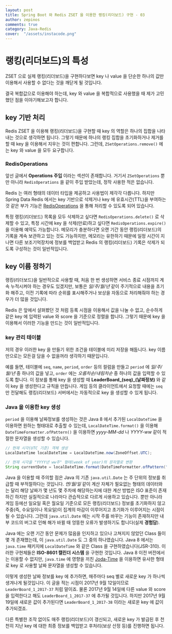 ```yaml
---
layout: post
title: Spring Boot 와 Redis ZSET 을 이용한 랭킹(리더보드) 구현 - 03
author: zepinos
comments: true
category: Java-Redis
cover:  "/assets/instacode.png"
---
```


# 랭킹(리더보드)의 특성

ZSET 으로 실제 랭킹(리더보드)을 구현하다보면 key 나 value 을 단순한 하나의 값만 이용해서 사용할 수 없다는 것을 깨닫게 될 것입니다.

결국 복합값으로 이용해야 하는데, key 와 value 을 복합적으로 사용했을 때 제가 고민했던 점을 이야기해보고자 합니다.

## key 기반 처리

Redis ZSET 을 이용해 랭킹(리더보드)을 구현할 때 key 의 역할은 하나의 집합을 나타내는 것으로 생각하면 됩니다. 그렇기 때문에 하나의 랭킹 집합을 초기화하거나 제거를 할 때 key 을 이용해서 지우는 것이 편합니다. 그런데, `ZSetOperations.remove()` 에는 key 와 value 을 모두 요구합니다.

### RedisOperations

앞선 글에서 **Operations 주입** 이라는 섹션이 존재합니다. 거기서 `ZSetOperations` 뿐만 아니라 `RedisOperations` 을 같이 주입 받았는데, 정작 사용한 적은 없습니다.

Redis 는 여러 형태의 데이터 타입을 제공하고 사용법이 제각각 다릅니다. 하지만 Spring Data Redis 에서는 key 기반으로 삭제거나 key 에 유효시간(TTL)을 부여하는 것 같은 부가 기능은 [RedisOperations](https://docs.spring.io/spring-data/redis/docs/current/api/org/springframework/data/redis/core/RedisOperations.html "Spring Data Redis RedisOperations") 을 통해 처리할 수 있도록 되어 있습니다.

특정 랭킹(리더보드) 목록을 모두 삭제하고 싶다면 `RedisOperations.delete()` 로 삭제할 수 있고, 특정 시간에 key 을 삭제(만료)하고 싶다면 `RedisOperations.expire()` 을 이용해 예약도 가능합니다. 메모리가 충분하다면 오랜 기간 동안 랭킹(리더보드)의 기록을 계속 보관하고 있는 것도 가능하지만, 메모리는 유한하기 때문에 일정 시간이 지나면 다른 보조기억장치에 정보를 백업받고 Redis 의 랭킹(리더보드) 기록은 삭제가 되도록 구성하는 것이 일반적입니다.

## key 이름 정하기

랭킹(리더보드)을 일반적으로 사용할 때, 처음 한 번 생성하면 서비스 종료 시점까지 계속 누적시켜야 하는 경우도 있겠지만, 보통은 *일/주/월/년* 같이 주기적으로 내용을 초기화 해주고, 이전 기록에 따라 순위를 표시해주거나 보상을 자동으로 처리해줘야 하는 경우가 더 많을 것입니다.

Redis 은 앞에서 살펴봤던 것 처럼 등록 시점을 이용해서 값을 나눌 수 없고, 순수하게 같은 key 에 입력된 value 와 score 을 기준으로 정렬을 합니다. 그렇기 때문에 key 을 이용해서 이러한 기능을 만드는 것이 일반적입니다.

### key 관리 테이블

저의 경우 이러한 key 을 만들기 위한 조건을 테이블에 미리 저장을 해둡니다. key 이름만으로는 모든걸 담을 수 없을꺼라 생각하기 때문입니다.

예를 들면, 테이블에 `seq`, `name`, `period`, `order` 등의 컬럼을 만들고 `period` 에 *일/주/월/년* 중 하나의 값을 넣고, `order` 에는 *오름차순/내림차순* 중 하나의 값을 입력할 수 있도록 합니다. 이 정보를 통해 key 을 생성할 때 **LeaderBoard_(seq)_(날짜정보)** 와 같이 key 을 생성한다고 규칙을 만듭니다. 게임 등의 클라이언트에서 요청할 때에는 `seq` 만 전달해도 랭킹(리더보드) 서버에서는 자동적으로 key 을 생성할 수 있게 됩니다.

### Java 을 이용한 key 생성

`period` 을 이용해 날짜정보를 생성하는 것은 Java 8 에서 추가된 `LocalDateTime` 을 이용하면 원하는 형태대로 추출할 수 있는데, `LocalDateTime.format()` 을 이용해 `DateTimeFormatter.ofPattern()` 을 이용하면 *yyyy-MM-dd* 나 *YYYY-ww* 같이 적절한 문자열을 생성할 수 있습니다.

~~~java
// 현재 시각(UTC 기준) 객체 생성
LocalDateTime localDateTime = LocalDateTime.now(ZoneOffset.UTC);

// 현재 시각을 "YYYY년 ww주" 형태(week of year)의 문자열로 변환 
String currentDate = localDateTime.format(DateTimeFormatter.ofPattern("YYYY-ww"));
~~~

Java 을 이용할 때 주의할 점은 Java 의 기존 `java.util.Date` 는 주 단위의 정보를 취급할 때 부적절하다는 것입니다.
*연/월/일* 같이 계산 자체가 필요없는 형태의 데이터와는 달리 해당 날짜가 몇 년도 몇 주차에 해당하는지에 대한 계산 방법은 ISO 표준이 존재하긴 하지만 실질적으로 나라마다 관습적으로 다르게 사용하고 있습니다.
뿐만 아니라 게임 등에선 일요일 혹은 월요일 기준으로 모든 랭킹(리더보드) 정보를 초기화하지 않고 주중(즉, 수요일이나 목요일)이 집계의 마감이 이루어지고 초기화가 이루어지는 시점이 될 수 있습니다. 그런데 `java.util.Date` 에는 시작 주를 바꾸는 기능이 존재하지만 내부 코드의 버그로 인해 해가 바뀔 때 엉뚱한 오류가 발생하기도 합니다(실제 **경험담**).

Java 에는 오랜 기간 동안 문제가 많음을 인지하고 있으나 고쳐지지 않았던 Class 들이 몇 개 존재했는데, 이 `java.util.Date` 도 그 중의 하나였습니다.
Java 8 에서는 `java.time` 패키지에 `LocalDateTime` 와 같은 Class 을 구현하였습니다(JSR-310).
이러한 구현체들은 **ISO-8601 캘린더 시스템** 을 구현한 것입니다.
Java 8 이전 버전에서는 이용할 수 없지만, `java.time` 에 영향을 끼친 [Joda-Time](http://www.joda.org/joda-time/) 을 이용하면 유사한 형태로 key 로 사용할 날짜 문자열을 생성할 수 있습니다.

이렇게 생성한 날짜 정보를 key 에 추가하면, 매주마다 seq 별로 새로운 key 가 하나씩 생겨나게 될것입니다. 이 글을 적는 시점이 2017년 9월 12일이므로 `LeaderBoard_1_2017-37` 처럼 말이죠.
물론 2017년 9월 14일에 다른 value 와 score 을 입력한다고 해도 `LeaderBoard_1_2017-37` 에 추가될 것입니다.
하지만 2017년 9월 19일에 새로운 값이 추가된다면 `LeaderBoard_1_2017-38` 이라는 새로운 key 에 값이 추가되겠죠.

다른 특별한 조작 없이도 매주 랭킹(리더보드)이 갱신되고, 새로운 key 가 발급된 후 천천히 지난 key 에 대한 최종 정보를 백업받고 후처리(보상 산정 등)를 진행하면 됩니다.   
